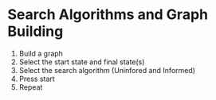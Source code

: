 # Search Algorithms and Graph Building
1. Build a graph
2. Select the start state and final state(s)
3. Select the search algorithm (Uninfored and Informed)
4. Press start
5. Repeat
